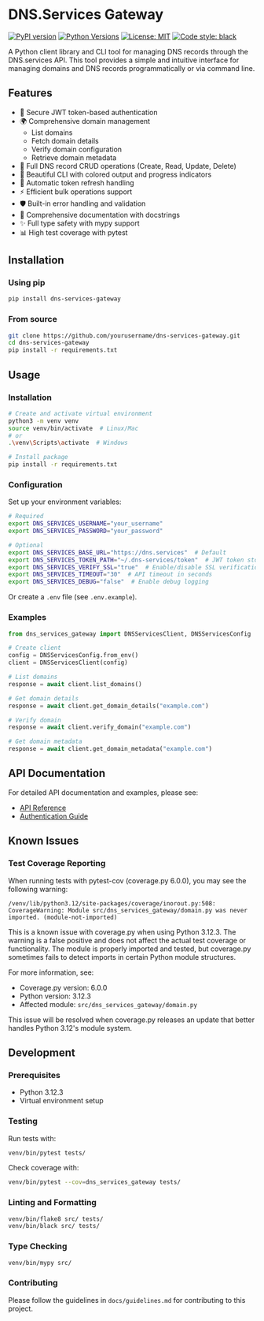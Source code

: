 # DNS.Services Gateway

[![PyPI version](https://badge.fury.io/py/dns-services-gateway.svg)](https://badge.fury.io/py/dns-services-gateway)
[![Python Versions](https://img.shields.io/pypi/pyversions/dns-services-gateway.svg)](https://pypi.org/project/dns-services-gateway/)
[![License: MIT](https://img.shields.io/badge/License-MIT-yellow.svg)](https://opensource.org/licenses/MIT)
[![Code style: black](https://img.shields.io/badge/code%20style-black-000000.svg)](https://github.com/psf/black)

A Python client library and CLI tool for managing DNS records through the DNS.services API. This tool provides a simple and intuitive interface for managing domains and DNS records programmatically or via command line.

## Features

- 🔐 Secure JWT token-based authentication
- 🌍 Comprehensive domain management
  - List domains
  - Fetch domain details
  - Verify domain configuration
  - Retrieve domain metadata
- 📝 Full DNS record CRUD operations (Create, Read, Update, Delete)
- 🎨 Beautiful CLI with colored output and progress indicators
- 🔄 Automatic token refresh handling
- ⚡ Efficient bulk operations support
- 🛡️ Built-in error handling and validation
- 📘 Comprehensive documentation with docstrings
- ✨ Full type safety with mypy support
- 📊 High test coverage with pytest

## Installation

### Using pip

```bash
pip install dns-services-gateway
```

### From source

```bash
git clone https://github.com/yourusername/dns-services-gateway.git
cd dns-services-gateway
pip install -r requirements.txt
```

## Usage

### Installation

```bash
# Create and activate virtual environment
python3 -m venv venv
source venv/bin/activate  # Linux/Mac
# or
.\venv\Scripts\activate  # Windows

# Install package
pip install -r requirements.txt
```

### Configuration

Set up your environment variables:

```bash
# Required
export DNS_SERVICES_USERNAME="your_username"
export DNS_SERVICES_PASSWORD="your_password"

# Optional
export DNS_SERVICES_BASE_URL="https://dns.services"  # Default
export DNS_SERVICES_TOKEN_PATH="~/.dns-services/token"  # JWT token storage
export DNS_SERVICES_VERIFY_SSL="true"  # Enable/disable SSL verification
export DNS_SERVICES_TIMEOUT="30"  # API timeout in seconds
export DNS_SERVICES_DEBUG="false"  # Enable debug logging
```

Or create a `.env` file (see `.env.example`).

### Examples

```python
from dns_services_gateway import DNSServicesClient, DNSServicesConfig

# Create client
config = DNSServicesConfig.from_env()
client = DNSServicesClient(config)

# List domains
response = await client.list_domains()

# Get domain details
response = await client.get_domain_details("example.com")

# Verify domain
response = await client.verify_domain("example.com")

# Get domain metadata
response = await client.get_domain_metadata("example.com")
```

## API Documentation

For detailed API documentation and examples, please see:
- [API Reference](docs/DNS_services_API_Reference.md)
- [Authentication Guide](docs/doc-api.md)

## Known Issues

### Test Coverage Reporting

When running tests with pytest-cov (coverage.py 6.0.0), you may see the following warning:

```
/venv/lib/python3.12/site-packages/coverage/inorout.py:508: CoverageWarning: Module src/dns_services_gateway/domain.py was never imported. (module-not-imported)
```

This is a known issue with coverage.py when using Python 3.12.3. The warning is a false positive and does not affect the actual test coverage or functionality. The module is properly imported and tested, but coverage.py sometimes fails to detect imports in certain Python module structures.

For more information, see:
- Coverage.py version: 6.0.0
- Python version: 3.12.3
- Affected module: `src/dns_services_gateway/domain.py`

This issue will be resolved when coverage.py releases an update that better handles Python 3.12's module system.

## Development

### Prerequisites

- Python 3.12.3
- Virtual environment setup

### Testing

Run tests with:

```bash
venv/bin/pytest tests/
```

Check coverage with:

```bash
venv/bin/pytest --cov=dns_services_gateway tests/
```

### Linting and Formatting

```bash
venv/bin/flake8 src/ tests/
venv/bin/black src/ tests/
```

### Type Checking

```bash
venv/bin/mypy src/
```

### Contributing

Please follow the guidelines in `docs/guidelines.md` for contributing to this project.
